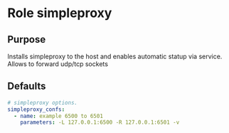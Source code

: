 # Role simpleproxy

## Purpose
Installs simpleproxy to the host and enables automatic statup via service.  
Allows to forward udp/tcp sockets 


## Defaults
```yml
# simpleproxy options.
simpleproxy_confs:
  - name: example 6500 to 6501
    parameters: -L 127.0.0.1:6500 -R 127.0.0.1:6501 -v
```
